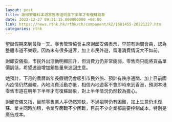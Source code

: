 ```yaml
---
layout: post
title: 謝邱安儀料本港零售市道明年下半年才有復蘇跡象
date: 2022-12-27 09:21:15.000000000 +08:00
link: https://news.rthk.hk/rthk/ch/component/k2/1681455-20221227.htm
categories: rthk
---
```


聖誕假期來到最後一天。零售管理協會主席謝邱安儀表示，早前有詢問會員，認為整體市道不樂觀，因為未有很多遊客，加上市民外遊，留港消費情況大不如前。

謝邱安儀指，市民外出活動明顯回升，但消費力仍非常疲弱，零售商只能將貨品單價調低，希望透過增加銷售量來追回生意。

她預計，下月的農曆新年長假期仍會吸引市民外旅、預計有秩序通關、加上目前國內疫情仍然嚴峻，內地消費活動亦低，相信內地遊客不會即時來到香港，預測本港零售市道在明年下半年才有復蘇跡象，對上半年情況仍然較為擔心。

謝邱安儀又指，目前零售業人手仍然短缺，不過招聘仍有困難，加上生意仍未復蘇、業主同時加租，令業界面臨不少困難，目前不少企業都需要控制成本，特別是廣告成本。
